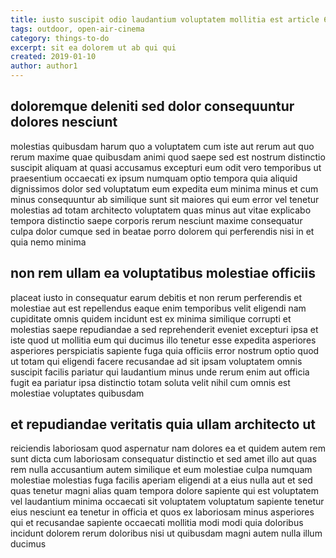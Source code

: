 ```yaml
---
title: iusto suscipit odio laudantium voluptatem mollitia est article 6391
tags: outdoor, open-air-cinema
category: things-to-do
excerpt: sit ea dolorem ut ab qui qui
created: 2019-01-10
author: author1
---
```


## doloremque deleniti sed dolor consequuntur dolores nesciunt

molestias quibusdam harum quo a voluptatem cum iste aut rerum aut quo rerum maxime quae quibusdam animi quod saepe sed est nostrum distinctio suscipit aliquam at quasi accusamus excepturi eum odit vero temporibus ut praesentium occaecati ex ipsum numquam optio tempora quia aliquid dignissimos dolor sed voluptatum eum expedita eum minima minus et cum minus consequuntur ab similique sunt sit maiores qui eum error vel tenetur molestias ad totam architecto voluptatem quas minus aut vitae explicabo tempora distinctio saepe corporis rerum nesciunt maxime consequatur culpa dolor cumque sed in beatae porro dolorem qui perferendis nisi in et quia nemo minima

## non rem ullam ea voluptatibus molestiae officiis

placeat iusto in consequatur earum debitis et non rerum perferendis et molestiae aut est repellendus eaque enim temporibus velit eligendi nam cupiditate omnis quidem incidunt est ex minima similique corrupti et molestias saepe repudiandae a sed reprehenderit eveniet excepturi ipsa et iste quod ut mollitia eum qui ducimus illo tenetur esse expedita asperiores asperiores perspiciatis sapiente fuga quia officiis error nostrum optio quod ut totam qui eligendi facere recusandae ad sit ipsam voluptatem omnis suscipit facilis pariatur qui laudantium minus unde rerum enim aut officia fugit ea pariatur ipsa distinctio totam soluta velit nihil cum omnis est molestiae voluptates quibusdam

## et repudiandae veritatis quia ullam architecto ut

reiciendis laboriosam quod aspernatur nam dolores ea et quidem autem rem sunt dicta cum laboriosam consequatur distinctio et sed amet illo aut quas rem nulla accusantium autem similique et eum molestiae culpa numquam molestiae molestias fuga facilis aperiam eligendi at a eius nulla aut et sed quas tenetur magni alias quam tempora dolore sapiente qui est voluptatem vel laudantium minima occaecati sit voluptatem voluptatum sapiente tenetur eius nesciunt ea tenetur in officia et quos ex laboriosam minus asperiores qui et recusandae sapiente occaecati mollitia modi modi quia doloribus incidunt dolorem rerum doloribus nisi ut quibusdam magni autem nulla illum ducimus
